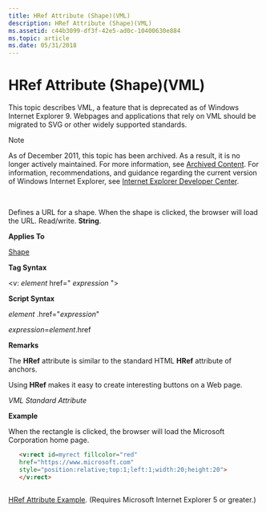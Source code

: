```yaml
---
title: HRef Attribute (Shape)(VML)
description: HRef Attribute (Shape)(VML)
ms.assetid: c44b3099-df3f-42e5-ad0c-10400630e884
ms.topic: article
ms.date: 05/31/2018
---
```


# HRef Attribute (Shape)(VML)

This topic describes VML, a feature that is deprecated as of Windows Internet Explorer 9. Webpages and applications that rely on VML should be migrated to SVG or other widely supported standards.

> [!Note]  
> As of December 2011, this topic has been archived. As a result, it is no longer actively maintained. For more information, see [Archived Content](https://docs.microsoft.com/previous-versions/windows/internet-explorer/ie-developer/). For information, recommendations, and guidance regarding the current version of Windows Internet Explorer, see [Internet Explorer Developer Center](https://go.microsoft.com/fwlink/p/?linkid=204313).

 

Defines a URL for a shape. When the shape is clicked, the browser will load the URL. Read/write. **String**.

**Applies To**

[Shape](shape-element--vml.md)

**Tag Syntax**

<v: *element* href=" *expression* ">

**Script Syntax**

*element* .href="*expression*"

*expression*=*element*.href

**Remarks**

The **HRef** attribute is similar to the standard HTML **HRef** attribute of anchors.

Using **HRef** makes it easy to create interesting buttons on a Web page.

*VML Standard Attribute*

**Example**

When the rectangle is clicked, the browser will load the Microsoft Corporation home page.


```HTML
   <v:rect id=myrect fillcolor="red"
   href="https://www.microsoft.com"
   style="position:relative;top:1;left:1;width:20;height:20">
   </v:rect>
   
```



[HRef Attribute Example](https://samples.msdn.microsoft.com/workshop/samples/vml/shape/examples/x_href.md). (Requires Microsoft Internet Explorer 5 or greater.)

 

 




